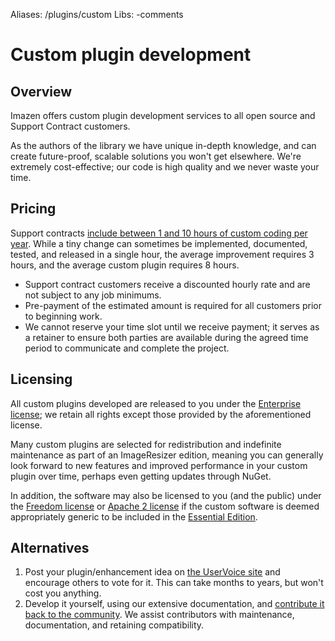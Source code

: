Aliases: /plugins/custom
Libs: -comments

# Custom plugin development

## Overview

Imazen offers custom plugin development services to all open source and Support Contract customers.

As the authors of the library we have unique in-depth knowledge, and can create future-proof, scalable solutions you won't get elsewhere. We're extremely cost-effective; our code is high quality and we never waste your time.


## Pricing

Support contracts [include between 1 and 10 hours of custom coding per year](/support/contracts). While a tiny change can sometimes be implemented, documented, tested, and released in a single hour, the average improvement requires 3 hours, and the average custom plugin requires 8 hours.

* Support contract customers receive a discounted hourly rate and are not subject to any job minimums.
* Pre-payment of the estimated amount is required for all customers prior to beginning work.
* We cannot reserve your time slot until we receive payment; it serves as a retainer to ensure both parties are available during the agreed time period to communicate and complete the project.


## Licensing 

All custom plugins developed are released to you under the [Enterprise license](/licenses/enterprise); we retain all rights except those provided by the aforementioned license.

Many custom plugins are selected for redistribution and indefinite maintenance as part of an ImageResizer edition, meaning you can generally look forward to new features and improved performance in your custom plugin over time, perhaps even getting updates through NuGet.

In addition, the software may also be licensed to you (and the public) under the [Freedom license](/licenses/freedom) or [Apache 2 license](/licenes/apache) if the custom software is deemed appropriately generic to be included in the [Essential Edition](/plugins/editions/free).


## Alternatives

1. Post your plugin/enhancement idea on [the UserVoice site](https://resizer.uservoice.com/forums/108373-image-resizer-v3) and encourage others to vote for it. This can take months to years, but won't cost you anything.
2. Develop it yourself, using our extensive documentation, and [contribute it back to the community](/docs/contribute). We assist contributors with maintenance, documentation, and retaining compatibility.
